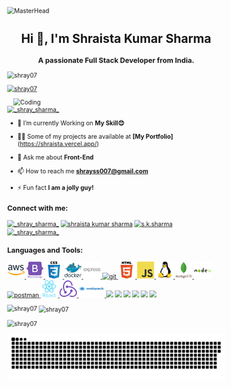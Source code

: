 ![MasterHead](https://www.digitalsolutionservices.com/img/services/website1.gif)
<h1 align="center">Hi 👋, I'm Shraista Kumar Sharma</h1>
<h3 align="center">A passionate Full Stack Developer from India.</h3>

<p align="left"> <img src="https://komarev.com/ghpvc/?username=shray07&label=Profile%20views&color=0e75b6&style=flat" alt="shray07" /> </p>

<p align="left"> <a href="https://github.com/ryo-ma/github-profile-trophy"><img src="https://github-profile-trophy.vercel.app/?username=shray07" alt="shray07" /></a> </p>
<img align="right" alt="Coding" width="490" src="https://camo.githubusercontent.com/6c3074a36728731e7c9413a60393916d9e37dcd495b17d3e7e11bdddad215fb7/68747470733a2f2f73746f726167652e676f6f676c65617069732e636f6d2f6d656469612e68656c6c6f756d692e636f6d2f3132353034322f6368616e6e656c732f464a33445a495457435932363830343348474641434950394346554139584d362e676966">
<p align="left"> <a href="https://twitter.com/_shray_sharma_" target="blank"><img src="https://img.shields.io/twitter/follow/_shray_sharma_?logo=twitter&style=for-the-badge" alt="_shray_sharma_" /></a> </p>

- 🌱 I’m currently Working on **My Skill😊**

- 👨‍💻 Some of my projects are available at **[My Portfolio]**(https://shraista.vercel.app/)

- 💬 Ask me about **Front-End**

- 📫 How to reach me **shrayss007@gmail.com**

- ⚡ Fun fact **I am a jolly guy!**

<h3 align="left">Connect with me:</h3>
<p align="left">
<a href="https://twitter.com/_shray_sharma_" target="blank"><img align="center" src="https://raw.githubusercontent.com/rahuldkjain/github-profile-readme-generator/master/src/images/icons/Social/twitter.svg" alt="_shray_sharma_" height="30" width="40" /></a>
<a href="https://www.linkedin.com/in/shraista-kumar-sharma-58741b1b1/" target="blank"><img align="center" src="https://raw.githubusercontent.com/rahuldkjain/github-profile-readme-generator/master/src/images/icons/Social/linked-in-alt.svg" alt="shraista kumar sharma" height="30" width="40" /></a>
<a href="https://stackoverflow.com/users/19204597/s-k-sharma" target="blank"><img align="center" src="https://raw.githubusercontent.com/rahuldkjain/github-profile-readme-generator/master/src/images/icons/Social/stack-overflow.svg" alt="s.k.sharma" height="30" width="40" /></a>
<a href="https://instagram.com/_shray_sharma_" target="blank"><img align="center" src="https://raw.githubusercontent.com/rahuldkjain/github-profile-readme-generator/master/src/images/icons/Social/instagram.svg" alt="_shray_sharma_" height="30" width="40" /></a>
</p>

<h3 align="left">Languages and Tools:</h3>
<p align="left"> <a href="https://aws.amazon.com" target="_blank" rel="noreferrer"> <img src="https://raw.githubusercontent.com/devicons/devicon/master/icons/amazonwebservices/amazonwebservices-original-wordmark.svg" alt="aws" width="40" height="40"/> </a> <a href="https://getbootstrap.com" target="_blank" rel="noreferrer"> <img src="https://raw.githubusercontent.com/devicons/devicon/master/icons/bootstrap/bootstrap-plain-wordmark.svg" alt="bootstrap" width="40" height="40"/> </a> <a href="https://www.w3schools.com/css/" target="_blank" rel="noreferrer"> <img src="https://raw.githubusercontent.com/devicons/devicon/master/icons/css3/css3-original-wordmark.svg" alt="css3" width="40" height="40"/> </a> <a href="https://www.docker.com/" target="_blank" rel="noreferrer"> <img src="https://raw.githubusercontent.com/devicons/devicon/master/icons/docker/docker-original-wordmark.svg" alt="docker" width="40" height="40"/> </a> <a href="https://expressjs.com" target="_blank" rel="noreferrer"> <img src="https://raw.githubusercontent.com/devicons/devicon/master/icons/express/express-original-wordmark.svg" alt="express" width="40" height="40"/> </a> <a href="https://git-scm.com/" target="_blank" rel="noreferrer"> <img src="https://www.vectorlogo.zone/logos/git-scm/git-scm-icon.svg" alt="git" width="40" height="40"/> </a> <a href="https://www.w3.org/html/" target="_blank" rel="noreferrer"> <img src="https://raw.githubusercontent.com/devicons/devicon/master/icons/html5/html5-original-wordmark.svg" alt="html5" width="40" height="40"/> </a> <a href="https://developer.mozilla.org/en-US/docs/Web/JavaScript" target="_blank" rel="noreferrer"> <img src="https://raw.githubusercontent.com/devicons/devicon/master/icons/javascript/javascript-original.svg" alt="javascript" width="40" height="40"/> </a> <a href="https://www.linux.org/" target="_blank" rel="noreferrer"> <img src="https://raw.githubusercontent.com/devicons/devicon/master/icons/linux/linux-original.svg" alt="linux" width="40" height="40"/> </a> <a href="https://www.mongodb.com/" target="_blank" rel="noreferrer"> <img src="https://raw.githubusercontent.com/devicons/devicon/master/icons/mongodb/mongodb-original-wordmark.svg" alt="mongodb" width="40" height="40"/> </a> <a href="https://nodejs.org" target="_blank" rel="noreferrer"> <img src="https://raw.githubusercontent.com/devicons/devicon/master/icons/nodejs/nodejs-original-wordmark.svg" alt="nodejs" width="40" height="40"/> </a> <a href="https://postman.com" target="_blank" rel="noreferrer"> <img src="https://www.vectorlogo.zone/logos/getpostman/getpostman-icon.svg" alt="postman" width="40" height="40"/> </a>  <a href="https://reactjs.org/" target="_blank" rel="noreferrer"> <img src="https://raw.githubusercontent.com/devicons/devicon/master/icons/react/react-original-wordmark.svg" alt="react" width="40" height="40"/> </a> <a href="https://redux.js.org" target="_blank" rel="noreferrer"> <img src="https://raw.githubusercontent.com/devicons/devicon/master/icons/redux/redux-original.svg" alt="redux" width="40" height="40"/> </a>  <a href="https://webpack.js.org" target="_blank" rel="noreferrer"> <img src="https://raw.githubusercontent.com/devicons/devicon/d00d0969292a6569d45b06d3f350f463a0107b0d/icons/webpack/webpack-original-wordmark.svg" alt="webpack" width="60" height="40"/> </a> <img src="https://img.shields.io/badge/React_Router-CA4245?style=for-the-badge&logo=react-router&logoColor=white"/> <img src="https://img.shields.io/badge/chakra-%234ED1C5.svg?style=for-the-badge&logo=chakraui&logoColor=white"/> <img src="https://img.shields.io/badge/netlify-%23000000.svg?style=for-the-badge&logo=netlify&logoColor=#00C7B7"/> <img src="https://img.shields.io/badge/JWT-black?style=for-the-badge&logo=JSON%20web%20tokens"/>
<img src="https://img.shields.io/badge/heroku-%23430098.svg?style=for-the-badge&logo=heroku&logoColor=white"/> <img src="https://img.icons8.com/color/48/000000/material-ui.png"/> </p>

<p><img align="left" src="https://github-readme-stats.vercel.app/api/top-langs?username=shray07&show_icons=true&locale=en&layout=compact" alt="shray07" /></p>

<p>&nbsp;<img align="center" src="https://github-readme-stats.vercel.app/api?username=shray07&show_icons=true&locale=en" alt="shray07" /></p>

<p><img align="center" src="https://github-readme-streak-stats.herokuapp.com/?user=shray07&" alt="shray07" /></p>

![snake gif](https://github.com/ahtishamkhan5678/ahtishamkhan5678/blob/output/github-contribution-grid-snake.svg)
